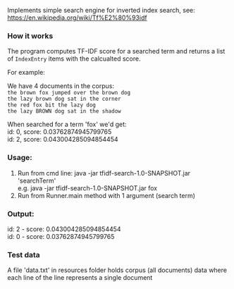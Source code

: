Implements simple search engine for inverted index search, see:  https://en.wikipedia.org/wiki/Tf%E2%80%93idf

### How it works
The program computes TF-IDF score for a searched term and returns a list of `IndexEntry` items with the calcualted 
score.

For example: <br>

We have 4 documents in the corpus:<br>
`the brown fox jumped over the brown dog` <br>
`the lazy brown dog sat in the corner` <br>
`the red fox bit the lazy dog` <br>
`the lazy BROWN dog sat in the shadow` <br>

When searched for a term 'fox' we'd get: <br>
id: 0, score: 0.03762874945799765 <br>
id: 2, score: 0.043004285094854454

### Usage:
1) Run from cmd line: java -jar tfidf-search-1.0-SNAPSHOT.jar 'searchTerm' <br> 
   e.g.  java -jar  tfidf-search-1.0-SNAPSHOT.jar fox
2) Run from Runner.main method with 1 argument (search term)

### Output:
id: 2 - score: 0.043004285094854454 <br> 
id: 0 - score: 0.03762874945799765

### Test data
A file 'data.txt' in resources folder holds corpus (all documents) data where each line of the line represents a 
single document
